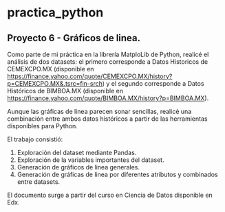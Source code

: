 # practica_python
## Proyecto 6 - Gráficos de linea.

Como parte de mi práctica en la librería MatploLib de Python, realicé el análisis de dos datasets: el primero corresponde a Datos Historicos de CEMEXCPO.MX (disponible en https://finance.yahoo.com/quote/CEMEXCPO.MX/history?p=CEMEXCPO.MX&.tsrc=fin-srch) y el segundo corresponde a Datos Históricos de BIMBOA.MX (disponible en https://finance.yahoo.com/quote/BIMBOA.MX/history?p=BIMBOA.MX).

Aunque las gráficas de linea parecen sonar sencillas, realicé una combinación entre ambos datos históricos a partir de las herramientas disponibles para Python.

El trabajo consistió:

1. Exploración del dataset mediante Pandas.
2. Exploración de la variables importantes del dataset.
3. Generación de gráficos de linea generales.
3. Generación de gráficas de linea por diferentes atributos y combinados entre datasets.

El documento surge a partir del curso en Ciencia de Datos disponible en Edx.
